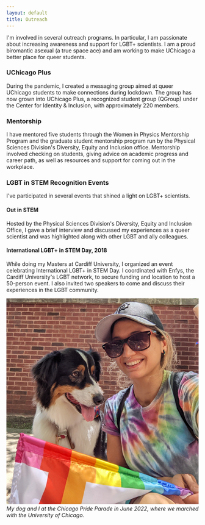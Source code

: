 ```yaml
---
layout: default
title: Outreach
---
```


I'm involved in several outreach programs.  In particular, I am passionate
about increasing awareness and support for LGBT+ scientists.  I am a proud
biromantic asexual (a true space ace) and am working to make UChicago a better
place for queer students.

### UChicago Plus
During the pandemic, I created a messaging group aimed at queer UChicago
students to make connections during lockdown.  The group has now grown into
UChicago Plus, a recognized student group (QGroup) under the Center for
Identity & Inclusion, with approximately 220 members.

### Mentorship
I have mentored five students through the Women in Physics Mentorship Program
and the graduate student mentorship program run by the Physical Sciences
Division's Diversity, Equity and Inclusion office. Mentorship involved checking
on students, giving advice on academic progress and career path, as well as
resources and support for coming out in the workplace.

### LGBT in STEM Recognition Events
I've participated in several events that shined a light on LGBT+ scientists.

#### Out in STEM
Hosted by the Physical Sciences Division's Diversity, Equity and Inclusion
Office, I gave a brief interview and discussed my experiences as a queer
scientist and was highlighted along with other LGBT and ally colleagues.

#### International LGBT+ in STEM Day, 2018
While doing my Masters at Cardiff University, I organized an event celebrating
International LGBT+ in STEM Day. I coordinated with Enfys, the Cardiff
University's LGBT network, to secure funding and location to host a 50-person
event. I also invited two speakers to come and discuss their experiences in the
LGBT community.

![Pride 2022](/assets/img/pride2022.jpg)
*My dog and I at the Chicago Pride Parade in June 2022, where we marched with
the University of Chicago.*


